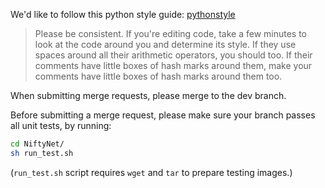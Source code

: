 We'd like to follow this python style guide: [pythonstyle]

> Please be consistent.
> If you're editing code, take a few minutes to look at the code around you and
> determine its style. If they use spaces around all their arithmetic operators,
> you should too. If their comments have little boxes of hash marks around them,
> make your comments have little boxes of hash marks around them too.

[pythonstyle]: https://google.github.io/styleguide/pyguide.html

When submitting merge requests, please merge to the dev branch.

Before submitting a merge request, please make sure your branch passes all
unit tests, by running:
``` sh
cd NiftyNet/
sh run_test.sh
```
(`run_test.sh` script requires `wget` and `tar` to prepare testing images.)